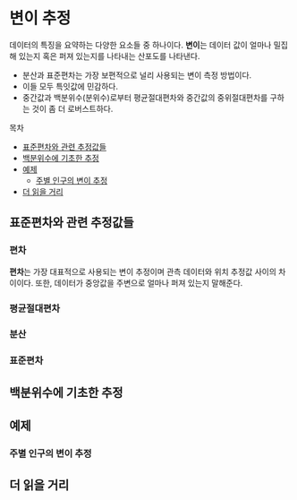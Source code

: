 # 변이 추정

데이터의 특징을 요약하는 다양한 요소들 중 하나이다. **변이**는 데이터 값이 얼마나 밀집해 있는지 혹은 퍼져 있는지를 나타내는 산포도를 나타낸다.

- 분산과 표준편차는 가장 보편적으로 널리 사용되는 변이 측정 방법이다.
- 이들 모두 특잇값에 민감하다.
- 중간값과 백분위수(분위수)로부터 평균절대편차와 중간값의 중위절대편차를 구하는 것이 좀 더 로버스트하다.

목차

- [표준편차와 관련 추정값들](#표준편차와-관련-추정값들)
- [백분위수에 기초한 추정](#백분위수에-기초한-추정)
- [예제](#예제)
  - [주별 인구의 변이 추정](#주별-인구의-변이-추정)
- [더 읽을 거리](#더-읽을-거리)

## 표준편차와 관련 추정값들

### 편차

**편차**는 가장 대표적으로 사용되는 변이 추정이며 관측 데이터와 위치 추정값 사이의 차이이다. 또한, 데이터가 중앙값을 주변으로 얼마나 퍼져 있는지 말해준다.

### 평균절대편차

### 분산

### 표준편차

## 백분위수에 기초한 추정

## 예제

### 주별 인구의 변이 추정

## 더 읽을 거리
